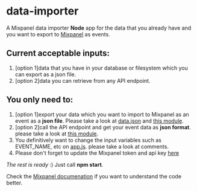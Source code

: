 # data-importer
A Mixpanel data importer **Node** app for the data that you already have and you want to export to [Mixpanel](https://mixpanel.com/)
as events.

## Current acceptable inputs:
1. [option 1]data that you have in your database or filesystem which you can export as a json file.
2. [option 2]data you can retrieve from any API endpoint.

## You only need to:
1. [option 1]export your data which you want to import to Mixpanel as an event as a **json file**. Please take a look at [data.json](https://github.com/ArashSasani/data-importer/blob/master/data.json) and [this module](https://github.com/ArashSasani/data-importer/blob/master/services/fileSystemClient.js).
2. [option 2]call the API endpoint and get your event data as **json format**. please take a look at [this module](https://github.com/ArashSasani/data-importer/blob/master/services/apiClient.js).
3. You definitively want to change the input variables such as EVENT_NAME, etc on [app.js](https://github.com/ArashSasani/data-importer/blob/master/app.js). please take a look at comments.
4. Please don't forget to update the Mixpanel token and api key [here](https://github.com/ArashSasani/data-importer/blob/master/utils/mixpanelAPI.js)

*The rest is ready* :)
Just call **npm start**.

Check the [Mixpanel documenation](https://developer.mixpanel.com/docs/javascript) if you want to understand the code better.
